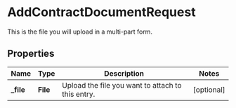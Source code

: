

# AddContractDocumentRequest

This is the file you will upload in a multi-part form.

## Properties

| Name | Type | Description | Notes |
|------------ | ------------- | ------------- | -------------|
|**_file** | **File** | Upload the file you want to attach to this entry. |  [optional] |



